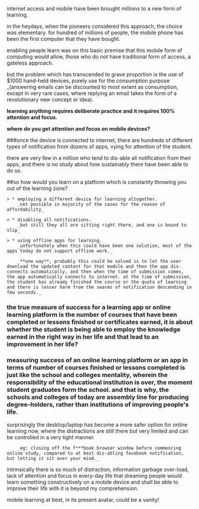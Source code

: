 internet access and mobile have been brought millions to a new form of learning.

in the heydays, when the pioneers considered this approach, the choice was elementary. for hundred of millions of people, the mobile phone has been the first computer that they have bought.

enabling people learn was on this basic premise that this mobile form of computing would allow, those who do not have traditional form of access, a gateless approach.

but the problem which has transcended to grave proportion is the use of $1000 hand-held devices, purely use for the consumption purpose _(answering emails can be discounted to most extent as consumption, except in very rare cases, where replying an email takes the form of a revolutionary new concept or idea).

**learning anything requires deliberate practice and it requires 100% attention and focus.**

**where do you get attention and focus on mobile devices?**

###once the device is connected to internet, there are hundreds of different types of notification from dozens of apps, vying for attention of the student.

there are very few in a million who tend to dis-able all notification from their apps, and there is no study about how sustainably there have been able to do so.

##so how would you learn on a platform which is constantly throwing you out of the learning zone?

    > * employing a different device for learning altogether.
        _not possible in majority of the cases for the reason of affordability_

    > * disabling all notifications.
        _but still they all are sitting right there, and one is bound to slip_

    > * using offline apps for learning.
        _unfortunately when this could have been one solution, most of the apps today do not support offline work._

        _**one way**, probably this could be solved is to let the user download the updated content for that module and then the app dis-connects automatically, and then when the time of submission comes, the app automatically connects to internet. at the time of submission, the student has already finished the course or the quota of learning and there is lesser harm from the swarms of notification descending in few seconds._

### the true measure of success for a learning app or online learning platform is the number of courses that have been completed or lessons finished or certificates earned, it is about whether the student is being able to employ the knowledge earned in the right way in her life and that lead to an improvement in her life?

### measuring success of an online learning platform or an app in terms of number of courses finished or lessons completed is just like the school and colleges mentality, wherein the responsibility of the educational institution is over, the moment student graduates form the school. and that is why, **the schools and colleges of today are assembly line for producing degree-holders**, rather than institutions of improving people's life.

surprisingly the desktop/laptop has become a more safer option for online learning now, where the distractions are still there but very limited and can be controlled in a very tight manner.

        _eg: closing off the f***book browser window before commencing online study, compared to at best dis-abling facebook notification, but letting it sit over your mind._

intrinsically there is so much of distraction, information garbage over-load, lack of attention and focus in every-day life that dreaming people would learn something constructively on a mobile device and shall be able to improve their life with it is beyond my comprehension.

mobile learning at best, in its present avatar, could be a vanity!

